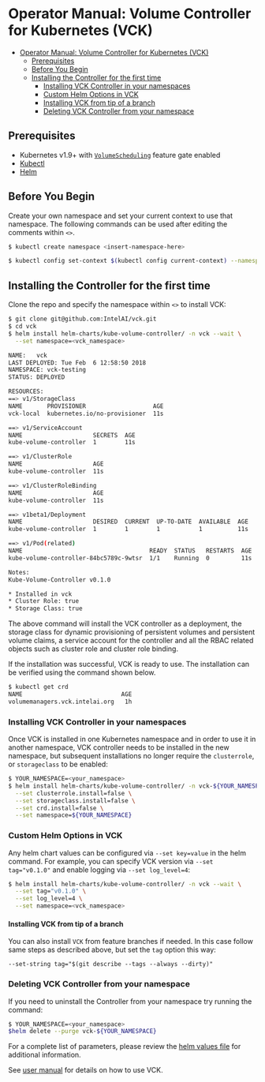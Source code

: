 # Operator Manual: Volume Controller for Kubernetes (VCK)
  
  * [Operator Manual: Volume Controller for Kubernetes (VCK)](#operator-manual-volume-controller-for-kubernetes-vck)
    * [Prerequisites](#prerequisites)
    * [Before You Begin](#before-you-begin)
    * [Installing the Controller for the first time](#installing-the-controller-for-the-first-time)
      * [Installing VCK Controller in your namespaces](#installing-vck-controller-in-your-namespaces)
      * [Custom Helm Options in VCK](#custom-helm-options-in-vck)
      * [Installing VCK from tip of a branch](#installing-vck-from-tip-of-a-branch)
      * [Deleting VCK Controller from your namespace](#deleting-vck-controller-from-your-namespace)

## Prerequisites

- Kubernetes v1.9+ with [`VolumeScheduling`][vol-sched] feature gate enabled
- [Kubectl][kubectl]
- [Helm][helm]

## Before You Begin

Create your own namespace and set your current context to use that namespace.
The following commands can be used after editing the comments within `<>`.

```sh
$ kubectl create namespace <insert-namespace-here>

$ kubectl config set-context $(kubectl config current-context) --namespace=<insert-namespace-here>
```

## Installing the Controller for the first time

Clone the repo and specify the namespace within `<>` to install VCK:

```sh
$ git clone git@github.com:IntelAI/vck.git
$ cd vck
$ helm install helm-charts/kube-volume-controller/ -n vck --wait \
  --set namespace=<vck_namespace>

NAME:   vck
LAST DEPLOYED: Tue Feb  6 12:58:50 2018
NAMESPACE: vck-testing
STATUS: DEPLOYED

RESOURCES:
==> v1/StorageClass
NAME       PROVISIONER                   AGE
vck-local  kubernetes.io/no-provisioner  11s

==> v1/ServiceAccount
NAME                    SECRETS  AGE
kube-volume-controller  1        11s

==> v1/ClusterRole
NAME                    AGE
kube-volume-controller  11s

==> v1/ClusterRoleBinding
NAME                    AGE
kube-volume-controller  11s

==> v1beta1/Deployment
NAME                    DESIRED  CURRENT  UP-TO-DATE  AVAILABLE  AGE
kube-volume-controller  1        1        1           1          11s

==> v1/Pod(related)
NAME                                    READY  STATUS   RESTARTS  AGE
kube-volume-controller-84bc5789c-9wtsr  1/1    Running  0         11s

Notes:
Kube-Volume-Controller v0.1.0

* Installed in vck
* Cluster Role: true
* Storage Class: true
```

The above command will install the VCK controller as a deployment, the storage
class for dynamic provisioning of persistent volumes and persistent volume
claims, a service account for the controller and all the RBAC related objects
such as cluster role and cluster role binding.

If the installation was successful, VCK is ready to use. The installation can be
verified using the command shown below.

```sh
$ kubectl get crd
NAME                            AGE
volumemanagers.vck.intelai.org   1h
```

### Installing VCK Controller in your namespaces

Once VCK is installed in one Kubernetes namespace and in order to use it in another namespace, VCK controller needs to be installed in the new namespace, but subsequent installations no longer require the `clusterrole`, or `storageclass` to be enabled:

```sh
$ YOUR_NAMESPACE=<your_namespace>
$ helm install helm-charts/kube-volume-controller/ -n vck-${YOUR_NAMESPACE} --wait \
  --set clusterrole.install=false \
  --set storageclass.install=false \
  --set crd.install=false \
  --set namespace=${YOUR_NAMESPACE}
```

### Custom Helm Options in VCK

Any helm chart values can be configured via `--set key=value` in the helm command. For example, you can specify VCK version via `--set tag="v0.1.0"` and enable logging via `--set log_level=4`:

```sh
$ helm install helm-charts/kube-volume-controller/ -n vck --wait \
  --set tag="v0.1.0" \
  --set log_level=4 \
  --set namespace=<vck_namespace>
```

#### Installing VCK from tip of a branch
You can also install `VCK` from feature branches if needed. In this case follow same steps as described above, but set the `tag` option this way:
```
--set-string tag="$(git describe --tags --always --dirty)"
```

### Deleting VCK Controller from your namespace
If you need to uninstall the Controller from your namespace try running the command:

```sh
$ YOUR_NAMESPACE=<your_namespace>
$helm delete --purge vck-${YOUR_NAMESPACE}
```

For a complete list of parameters, please review the [helm values file][helm-values] for additional information.

See [user manual][user-doc] for details on how to use VCK.

[helm-values]: ../helm-charts/kube-volume-controller/values.yaml
[user-doc]: user.md
[vol-sched]: https://github.com/kubernetes/features/issues/490
[helm]: https://docs.helm.sh/using_helm/
[kubectl]: https://kubernetes.io/docs/tasks/tools/install-kubectl/
